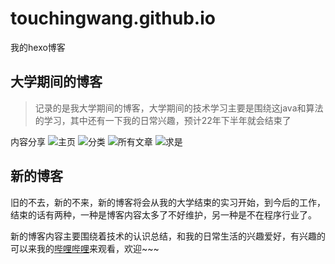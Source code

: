 # touchingwang.github.io
我的hexo博客
## 大学期间的博客
> 记录的是我大学期间的博客，大学期间的技术学习主要是围绕这java和算法的学习，其中还有一下我的日常兴趣，预计22年下半年就会结束了

内容分享
![主页](https://user-images.githubusercontent.com/75372171/163905983-a2a6d9fc-8aa8-4d9d-a987-2c04bb279c3e.png)
![分类](https://user-images.githubusercontent.com/75372171/163905987-90c33c33-e5a2-4cd9-a1db-cabcb57a0a01.png)
![所有文章](https://user-images.githubusercontent.com/75372171/163905991-609ae363-94b6-4c4d-801d-1e54bab4e89a.png)
![求是](https://user-images.githubusercontent.com/75372171/163905994-55ce1d04-a3a0-46fa-827a-f79ca8726268.png)

## 新的博客
旧的不去，新的不来，新的博客将会从我的大学结束的实习开始，到今后的工作，结束的话有两种，一种是博客内容太多了不好维护，另一种是不在程序行业了。

新的博客内容主要围绕着技术的认识总结，和我的日常生活的兴趣爱好，有兴趣的可以来我的[哔哩哔哩](https://space.bilibili.com/351501745)来观看，欢迎~~~
